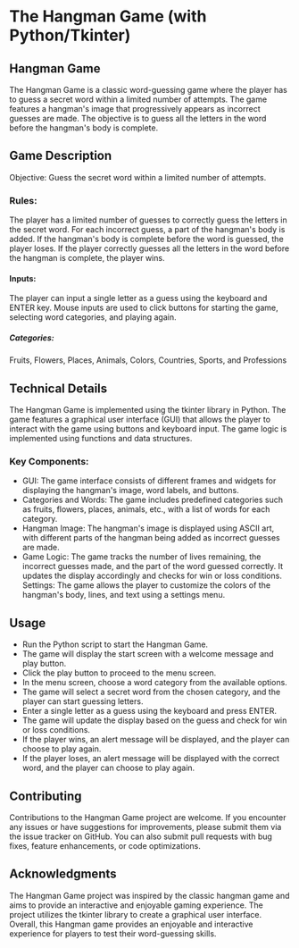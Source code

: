 # The Hangman Game (with Python/Tkinter)


## Hangman Game
The Hangman Game is a classic word-guessing game where the player has to guess a secret word within a limited number of attempts. The game features a hangman's image that progressively appears as incorrect guesses are made. The objective is to guess all the letters in the word before the hangman's body is complete.

## Game Description
Objective: Guess the secret word within a limited number of attempts.

### Rules:

The player has a limited number of guesses to correctly guess the letters in the secret word.
For each incorrect guess, a part of the hangman's body is added.
If the hangman's body is complete before the word is guessed, the player loses.
If the player correctly guesses all the letters in the word before the hangman is complete, the player wins.
#### Inputs:

The player can input a single letter as a guess using the keyboard and ENTER key.
Mouse inputs are used to click buttons for starting the game, selecting word categories, and playing again.
##### Categories:
Fruits, Flowers, Places, Animals, Colors, Countries, Sports, and Professions

## Technical Details
The Hangman Game is implemented using the tkinter library in Python. The game features a graphical user interface (GUI) that allows the player to interact with the game using buttons and keyboard input. The game logic is implemented using functions and data structures.

### Key Components:

- GUI: The game interface consists of different frames and widgets for displaying the hangman's image, word labels, and buttons.
- Categories and Words: The game includes predefined categories such as fruits, flowers, places, animals, etc., with a list of words for each category.
- Hangman Image: The hangman's image is displayed using ASCII art, with different parts of the hangman being added as incorrect guesses are made.
- Game Logic: The game tracks the number of lives remaining, the incorrect guesses made, and the part of the word guessed correctly. It updates the display accordingly and checks for win or loss conditions.
Settings: The game allows the player to customize the colors of the hangman's body, lines, and text using a settings menu.


## Usage
- Run the Python script to start the Hangman Game.
- The game will display the start screen with a welcome message and play button.
- Click the play button to proceed to the menu screen.
- In the menu screen, choose a word category from the available options.
- The game will select a secret word from the chosen category, and the player can start guessing letters.
- Enter a single letter as a guess using the keyboard and press ENTER.
- The game will update the display based on the guess and check for win or loss conditions.
- If the player wins, an alert message will be displayed, and the player can choose to play again.
- If the player loses, an alert message will be displayed with the correct word, and the player can choose to play again.

## Contributing
Contributions to the Hangman Game project are welcome. If you encounter any issues or have suggestions for improvements, please submit them via the issue tracker on GitHub. You can also submit pull requests with bug fixes, feature enhancements, or code optimizations.

## Acknowledgments
The Hangman Game project was inspired by the classic hangman game and aims to provide an interactive and enjoyable gaming experience.
The project utilizes the tkinter library to create a graphical user interface.
Overall, this Hangman game provides an enjoyable and interactive experience for players
to test their word-guessing skills.
